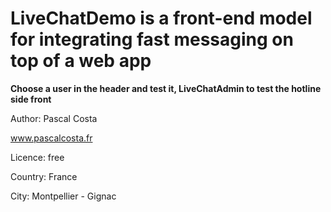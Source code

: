 # LiveChatDemo is a front-end model for integrating fast messaging on top of a web app

**Choose a user in the header and test it, LiveChatAdmin to test the hotline side front**

Author: Pascal Costa

www.pascalcosta.fr

Licence: free

Country: France

City: Montpellier - Gignac
